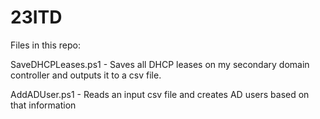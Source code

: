 # 23ITD

Files in this repo:

SaveDHCPLeases.ps1 - Saves all DHCP leases on my secondary domain controller and outputs it to a csv file.

AddADUser.ps1 - Reads an input csv file and creates AD users based on that information

